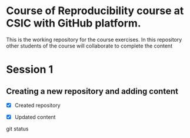 
# Course of Reproducibility course at CSIC with GitHub platform.

This is the working repository for the course exercises.
In this repository other students of the course will 
collaborate to complete the content

# Session 1

## Creating a new repository and adding content

- [x] Created repository
- [x] Updated content




git status




























